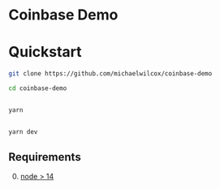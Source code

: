 # Coinbase Demo

# Quickstart

```bash
git clone https://github.com/michaelwilcox/coinbase-demo

cd coinbase-demo
```

```bash

yarn

```

```bash

yarn dev

```

## Requirements

0. [node > 14](https://nodejs.org/en/)
